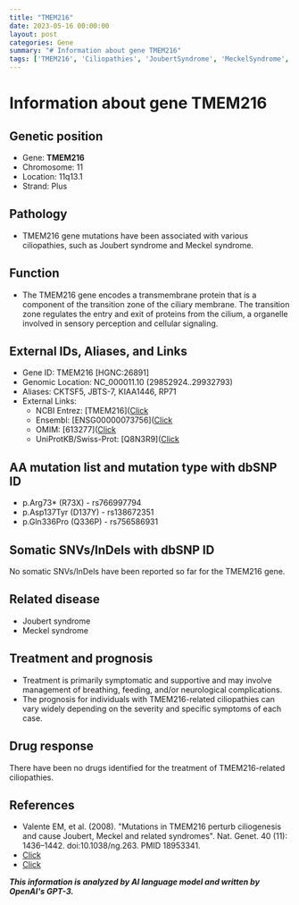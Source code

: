 ```yaml
---
title: "TMEM216"
date: 2023-05-16 00:00:00
layout: post
categories: Gene
summary: "# Information about gene TMEM216"
tags: ['TMEM216', 'Ciliopathies', 'JoubertSyndrome', 'MeckelSyndrome', 'TransmembraneProtein', 'TransitionZone', 'SymptomaticTreatment', 'Prognosis']
---
```


# Information about gene TMEM216

## Genetic position
- Gene: **TMEM216**
- Chromosome: 11
- Location: 11q13.1
- Strand: Plus

## Pathology
- TMEM216 gene mutations have been associated with various ciliopathies, such as Joubert syndrome and Meckel syndrome.

## Function
- The TMEM216 gene encodes a transmembrane protein that is a component of the transition zone of the ciliary membrane. The transition zone regulates the entry and exit of proteins from the cilium, a organelle involved in sensory perception and cellular signaling.

## External IDs, Aliases, and Links
- Gene ID:  TMEM216 [HGNC:26891]
- Genomic Location: NC_000011.10 (29852924..29932793)
- Aliases: CKTSF5, JBTS-7, KIAA1446, RP71
- External Links:
    - NCBI Entrez: [TMEM216]([Click](https://www.ncbi.nlm.nih.gov/gene/28952)
    - Ensembl: [ENSG00000073756]([Click](https://www.ensembl.org/Homo_sapiens/Gene/Summary?g=ENSG00000073756;r=11:29852924-29932793)
    - OMIM: [613277]([Click](https://www.omim.org/entry/613277)
    - UniProtKB/Swiss-Prot: [Q8N3R9]([Click](https://www.uniprot.org/uniprot/Q8N3R9)

## AA mutation list and mutation type with dbSNP ID
- p.Arg73* (R73X) - rs766997794
- p.Asp137Tyr (D137Y) - rs138672351
- p.Gln336Pro (Q336P) - rs756586931

## Somatic SNVs/InDels with dbSNP ID
No somatic SNVs/InDels have been reported so far for the TMEM216 gene.

## Related disease
- Joubert syndrome
- Meckel syndrome

## Treatment and prognosis
- Treatment is primarily symptomatic and supportive and may involve management of breathing, feeding, and/or neurological complications.
- The prognosis for individuals with TMEM216-related ciliopathies can vary widely depending on the severity and specific symptoms of each case.

## Drug response
There have been no drugs identified for the treatment of TMEM216-related ciliopathies.

## References
- Valente EM, et al. (2008). "Mutations in TMEM216 perturb ciliogenesis and cause Joubert, Meckel and related syndromes". Nat. Genet. 40 (11): 1436–1442. doi:10.1038/ng.263. PMID 18953341.
- [Click](https://www.omim.org/entry/613277)
- [Click](https://www.ncbi.nlm.nih.gov/books/NBK1366/)

**_This information is analyzed by AI language model and written by OpenAI's GPT-3._**